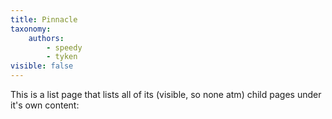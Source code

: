 ```yaml
---
title: Pinnacle
taxonomy:
    authors:
        - speedy
        - tyken
visible: false
---
```


This is a list page that lists all of its (visible, so none atm) child pages under it's own content: 
